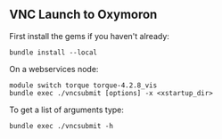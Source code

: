 ## VNC Launch to Oxymoron

First install the gems if you haven't already:

```
bundle install --local
```

On a webservices node:

```
module switch torque torque-4.2.8_vis
bundle exec ./vncsubmit [options] -x <xstartup_dir>
```

To get a list of arguments type:

```
bundle exec ./vncsubmit -h
```
